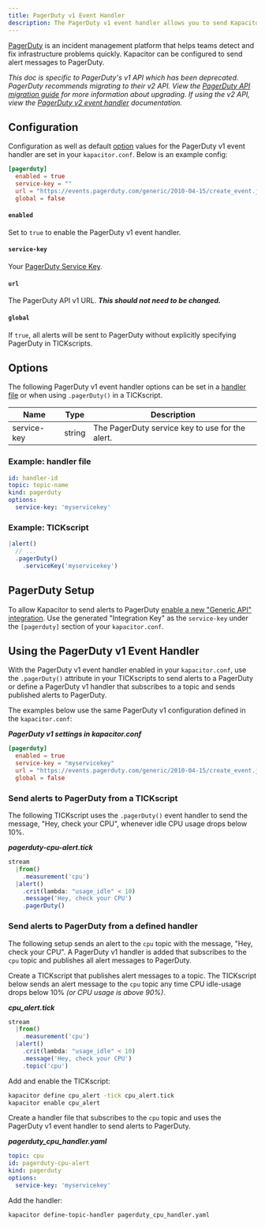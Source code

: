 ```yaml
---
title: PagerDuty v1 Event Handler
description: The PagerDuty v1 event handler allows you to send Kapacitor alerts to PagerDuty. This doc includes configuration options and usage examples.
---
```


[PagerDuty](https://www.pagerduty.com/) is an incident management platform that
helps teams detect and fix infrastructure problems quickly.
Kapacitor can be configured to send alert messages to PagerDuty.

<dt>
  <em>
    This doc is specific to PagerDuty's v1 API which has been deprecated.
    PagerDuty recommends migrating to their v2 API. View the
    <a href="https://v2.developer.pagerduty.com/docs/migrating-to-api-v2" target="\_blank">PagerDuty API migration guide</a>
    for more information about upgrading. If using the v2 API, view the
    <a href="../v2">PagerDuty v2 event handler</a> documentation.
  </em>
</dt>

## Configuration
Configuration as well as default [option](#options) values for the PagerDuty v1
event handler are set in your `kapacitor.conf`.
Below is an example config:

```toml
[pagerduty]
  enabled = true
  service-key = ""
  url = "https://events.pagerduty.com/generic/2010-04-15/create_event.json"
  global = false
```

#### `enabled`
Set to `true` to enable the PagerDuty v1 event handler.

#### `service-key`
Your [PagerDuty Service Key](https://support.pagerduty.com/docs/services-and-integrations).

#### `url`
The PagerDuty API v1 URL. _**This should not need to be changed.**_

#### `global`
If `true`, all alerts will be sent to PagerDuty without explicitly specifying
PagerDuty in TICKscripts.


## Options
The following PagerDuty v1 event handler options can be set in a
[handler file](/kapacitor/v1.5/event_handlers/#handler-file) or when using
`.pagerDuty()` in a TICKscript.

| Name        | Type   | Description                                     |
| ----        | ----   | -----------                                     |
| service-key | string | The PagerDuty service key to use for the alert. |

### Example: handler file
```yaml
id: handler-id
topic: topic-name
kind: pagerduty
options:
  service-key: 'myservicekey'
```

### Example: TICKscript
```js
|alert()
  // ...
  .pagerDuty()
    .serviceKey('myservicekey')
```

## PagerDuty Setup
To allow Kapacitor to send alerts to PagerDuty
[enable a new "Generic API" integration](https://support.pagerduty.com/docs/services-and-integrations#section-create-a-generic-events-api-integration).
Use the generated "Integration Key" as the `service-key` under the `[pagerduty]`
section of your `kapacitor.conf`.

##  Using the PagerDuty v1 Event Handler
With the PagerDuty v1 event handler enabled in your `kapacitor.conf`, use the
`.pagerDuty()` attribute in your TICKscripts to send alerts to a PagerDuty or
define a PagerDuty v1 handler that subscribes to a topic and sends published
alerts to PagerDuty.

The examples below use the same PagerDuty v1 configuration defined in the `kapacitor.conf`:

_**PagerDuty v1 settings in kapacitor.conf**_  
```toml
[pagerduty]
  enabled = true
  service-key = "myservicekey"
  url = "https://events.pagerduty.com/generic/2010-04-15/create_event.json"
  global = false
```

### Send alerts to PagerDuty from a TICKscript

The following TICKscript uses the `.pagerDuty()` event handler to send the
message, "Hey, check your CPU", whenever idle CPU usage drops below 10%.

_**pagerduty-cpu-alert.tick**_  
```js
stream
  |from()
    .measurement('cpu')
  |alert()
    .crit(lambda: "usage_idle" < 10)
    .message('Hey, check your CPU')
    .pagerDuty()
```

### Send alerts to PagerDuty from a defined handler

The following setup sends an alert to the `cpu` topic with the message,
"Hey, check your CPU".
A PagerDuty v1 handler is added that subscribes to the `cpu` topic and publishes
all alert messages to PagerDuty.

Create a TICKscript that publishes alert messages to a topic.
The TICKscript below sends an alert message to the `cpu` topic any time CPU
idle-usage drops below 10% _(or CPU usage is above 90%)_.

_**cpu\_alert.tick**_
```js
stream
  |from()
    .measurement('cpu')
  |alert()
    .crit(lambda: "usage_idle" < 10)
    .message('Hey, check your CPU')
    .topic('cpu')
```

Add and enable the TICKscript:

```bash
kapacitor define cpu_alert -tick cpu_alert.tick
kapacitor enable cpu_alert
```

Create a handler file that subscribes to the `cpu` topic and uses the PagerDuty
v1 event handler to send alerts to PagerDuty.

_**pagerduty\_cpu\_handler.yaml**_
```yaml
topic: cpu
id: pagerduty-cpu-alert
kind: pagerduty
options:
  service-key: 'myservicekey'
```

Add the handler:

```bash
kapacitor define-topic-handler pagerduty_cpu_handler.yaml
```

